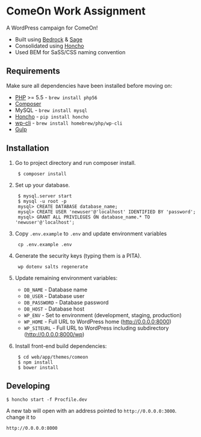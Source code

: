 # ComeOn Work Assignment
A WordPress campaign for ComeOn!
* Built using [Bedrock](https://roots.io/bedrock/) & [Sage](https://roots.io/sage/)
* Consolidated using [Honcho](https://github.com/nickstenning/honcho)
* Used BEM for SaSS/CSS naming convention

## Requirements
Make sure all dependencies have been installed before moving on:
* [PHP](https://github.com/Homebrew/homebrew-php) >= 5.5 - `brew install php56`
* [Composer](https://getcomposer.org/doc/00-intro.md#installation-linux-unix-osx) 
* MySQL - `brew install mysql`
* [Honcho](https://github.com/nickstenning/honcho) - `pip install honcho`
* [wp-cli](https://wp-cli.org/docs/installing/) - `brew install homebrew/php/wp-cli`
* [Gulp](https://github.com/gulpjs/gulp/blob/master/docs/getting-started.md)

## Installation
1. Go to project directory and run composer install.

		$ composer install
				
2. Set up your database.

		$ mysql.server start
		$ mysql -u root -p
		mysql> CREATE DATABASE database_name;
		mysql> CREATE USER 'newuser'@'localhost' IDENTIFIED BY 'password';
		mysql> GRANT ALL PRIVILEGES ON database_name.* TO 'newuser'@'localhost';

3. Copy `.env.example` to `.env` and update environment variables

		cp .env.example .env

4. Generate the security keys (typing them is a PITA).

		wp dotenv salts regenerate
		
5. Update remaining environment variables:
	* `DB_NAME` - Database name
	* `DB_USER` - Database user
	* `DB_PASSWORD` - Database password
	* `DB_HOST` - Database host
	* `WP_ENV` - Set to environment (development, staging, production)
	* `WP_HOME` - Full URL to WordPress home (http://0.0.0.0:8000)
	* `WP_SITEURL` - Full URL to WordPress including subdirectory (http://0.0.0.0:8000/wp)
6. Install front-end build dependencies:

		$ cd web/app/themes/comeon
		$ npm install
		$ bower install

## Developing

```
$ honcho start -f Procfile.dev
```

A new tab will open with an address pointed to `http://0.0.0.0:3000`. change it to
```
http://0.0.0.0:8000
```
